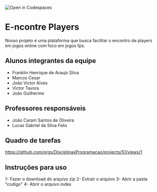 ![Open in Codespaces](https://classroom.github.com/assets/open-in-codespaces-abfff4d4e15f9e1bd8274d9a39a0befe03a0632bb0f153d0ec72ff541cedbe34.svg)
# E-ncontre Players

Nosso projeto é uma plataforma que busca facilitar o encontro de players em jogos online com foco em jogos fps.

## Alunos integrantes da equipe

* Franklin Henrique de Araujo Silva  
* Marcos Cesar
* João Victor Alves
* Victor Tavora 
* João Guilherme 


## Professores responsáveis

* João Caram Santos de Oliveira
* Lucas Gabriel da Silva Felix

## Quadro de tarefas
https://github.com/orgs/DisciplinasProgramacao/projects/51/views/1

## Instruções para uso
1- Fazer o download do arquivo zip
2- Extrair o arquivo
3- Abrir a pasta "codigo"
4- Abrir o arquivo index
